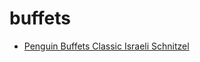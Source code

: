 # buffets

 * [Penguin Buffets Classic Israeli Schnitzel](../../index/p/penguin-buffets-classic-israeli-schnitzel-231757.json)
